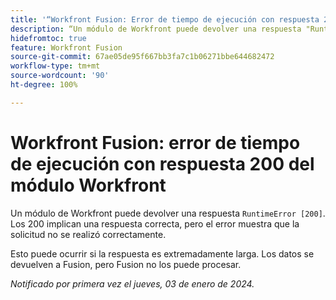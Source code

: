 ```yaml
---
title: '“Workfront Fusion: Error de tiempo de ejecución con respuesta 200 del módulo Workfront”'
description: “Un módulo de Workfront puede devolver una respuesta "RuntimeError [200]". Los 200 implican una respuesta correcta, pero el error muestra que la solicitud no se realizó correctamente”.
hidefromtoc: true
feature: Workfront Fusion
source-git-commit: 67ae05de95f667bb3fa7c1b06271bbe644682472
workflow-type: tm+mt
source-wordcount: '90'
ht-degree: 100%

---
```



# Workfront Fusion: error de tiempo de ejecución con respuesta 200 del módulo Workfront

Un módulo de Workfront puede devolver una respuesta `RuntimeError [200]`. Los 200 implican una respuesta correcta, pero el error muestra que la solicitud no se realizó correctamente.

Esto puede ocurrir si la respuesta es extremadamente larga. Los datos se devuelven a Fusion, pero Fusion no los puede procesar.

_Notificado por primera vez el jueves, 03 de enero de 2024._
